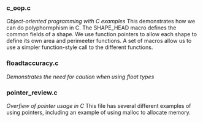 ### c_oop.c
*Object-oriented programming with C examples*
This demonstrates how we can do polyphormphism in C.  The SHAPE_HEAD macro defines the common fields of a shape.  We use function pointers to allow each shape to define its own area and perimeeter functions.  A set of macros allow us to use a simpler function-style call to the different functions.

### floadtaccuracy.c
*Demonstrates the need for caution when using float types*


### pointer_review.c
*Overfiew of pointer usage in C*
This file has several different examples of using pointers, including an example of using malloc to allocate memory.
